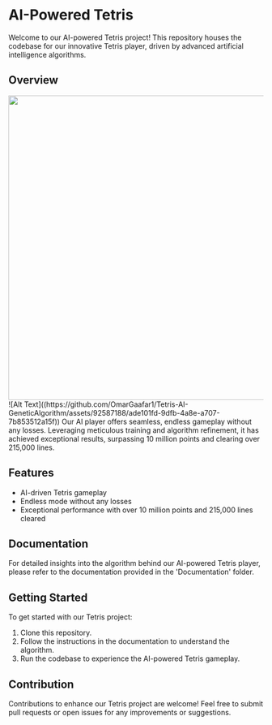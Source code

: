 # AI-Powered Tetris

Welcome to our AI-powered Tetris project! This repository houses the codebase for our innovative Tetris player, driven by advanced artificial intelligence algorithms.

## Overview
<img src="https://github.com/OmarGaafar1/Tetris-AI-GeneticAlgorithm/assets/92587188/ade101fd-9dfb-4a8e-a707-7b853512a15f)" width="800" height="600" style="object-fit: cover;">
![Alt Text]((https://github.com/OmarGaafar1/Tetris-AI-GeneticAlgorithm/assets/92587188/ade101fd-9dfb-4a8e-a707-7b853512a15f))
Our AI player offers seamless, endless gameplay without any losses. Leveraging meticulous training and algorithm refinement, it has achieved exceptional results, surpassing 10 million points and clearing over 215,000 lines.

## Features

- AI-driven Tetris gameplay
- Endless mode without any losses
- Exceptional performance with over 10 million points and 215,000 lines cleared

## Documentation

For detailed insights into the algorithm behind our AI-powered Tetris player, please refer to the documentation provided in the 'Documentation' folder.

## Getting Started

To get started with our Tetris project:
1. Clone this repository.
2. Follow the instructions in the documentation to understand the algorithm.
3. Run the codebase to experience the AI-powered Tetris gameplay.

## Contribution

Contributions to enhance our Tetris project are welcome! Feel free to submit pull requests or open issues for any improvements or suggestions.



